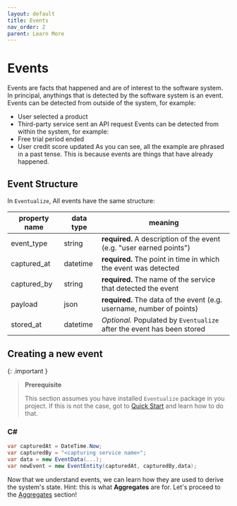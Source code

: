 ```yaml
---
layout: default
title: Events
nav_order: 2
parent: Learn More
---
```


# Events

Events are facts that happened and are of interest to the software system.
In principal, anythings that is detected by the software system is an event.
Events can be detected from outside of the system, for example:

- User selected a product
- Third-party service sent an API request
  Events can be detected from within the system, for example:
- Free trial period ended
- User credit score updated
  As you can see, all the example are phrased in a past tense. This is because events are things that have already happened.

## Event Structure

In `Eventualize`, All events have the same structure:

| property name | data type | meaning                                                                |
| ------------- | --------- | ---------------------------------------------------------------------- |
| event_type    | string    | **required.** A description of the event (e.g. "user earned points")   |
| captured_at   | datetime  | **required.** The point in time in which the event was detected        |
| captured_by   | string    | **required.** The name of the service that detected the event          |
| payload       | json      | **required.** The data of the event (e.g. username, number of points)  |
| stored_at     | datetime  | _Optional._ Populated by `Eventualize` after the event has been stored |

## Creating a new event

{: .important }
> **Prerequisite**
>
> This section assumes you have installed `Eventualize` package in you project.
> If this is not the case, got to [Quick Start](../quick-start) and learn how to do that.

### C#

```cs
var capturedAt = DateTime.Now;
var capturedBy = "<capturing service name>";
var data = new EventData(...);
var newEvent = new EventEntity(capturedAt, capturedBy,data);
```

Now that we understand events, we can learn how they are used to derive the system's state.
Hint: this is what **Aggregates** are for.
Let's proceed to the [Aggregates](aggregates) section!

